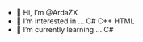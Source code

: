 - 👋 Hi, I’m @ArdaZX
- 👀 I’m interested in ... C# C++ HTML
- 🌱 I’m currently learning ... C#

<!---
ArdaZX/ArdaZX is a ✨ special ✨ repository because its `README.md` (this file) appears on your GitHub profile.
You can click the Preview link to take a look at your changes.
--->
